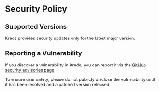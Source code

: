 # Security Policy

## Supported Versions

Kreds provides security updates only for the latest major version.

## Reporting a Vulnerability

If you discover a vulnerability in Kreds, you can report it via the [GitHub security advisories page](https://github.com/brownboxdev/kreds/security/advisories)

To ensure user safety, please do not publicly disclose the vulnerability until it has been resolved and a patched version released.
